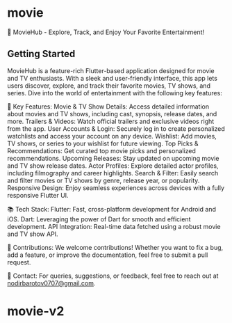 # movie

🎥 MovieHub - Explore, Track, and Enjoy Your Favorite Entertainment!

## Getting Started

MovieHub is a feature-rich Flutter-based application designed for movie and TV enthusiasts. With a
sleek and user-friendly interface, this app lets users discover, explore, and track their favorite
movies, TV shows, and series. Dive into the world of entertainment with the following key features:

🚀 Key Features:
Movie & TV Show Details: Access detailed information about movies and TV shows, including cast,
synopsis, release dates, and more.
Trailers & Videos: Watch official trailers and exclusive videos right from the app.
User Accounts & Login: Securely log in to create personalized watchlists and access your account on
any device.
Wishlist: Add movies, TV shows, or series to your wishlist for future viewing.
Top Picks & Recommendations: Get curated top movie picks and personalized recommendations.
Upcoming Releases: Stay updated on upcoming movie and TV show release dates.
Actor Profiles: Explore detailed actor profiles, including filmography and career highlights.
Search & Filter: Easily search and filter movies or TV shows by genre, release year, or popularity.
Responsive Design: Enjoy seamless experiences across devices with a fully responsive Flutter UI.


📚 Tech Stack:
Flutter: Fast, cross-platform development for Android and iOS.
Dart: Leveraging the power of Dart for smooth and efficient development.
API Integration: Real-time data fetched using a robust movie and TV show API.


🌟 Contributions:
We welcome contributions! Whether you want to fix a bug, add a feature, or improve the documentation, feel free to submit a pull request.

📧 Contact:
For queries, suggestions, or feedback, feel free to reach out at nodirbarotov0707@gmail.com.
# movie-v2
